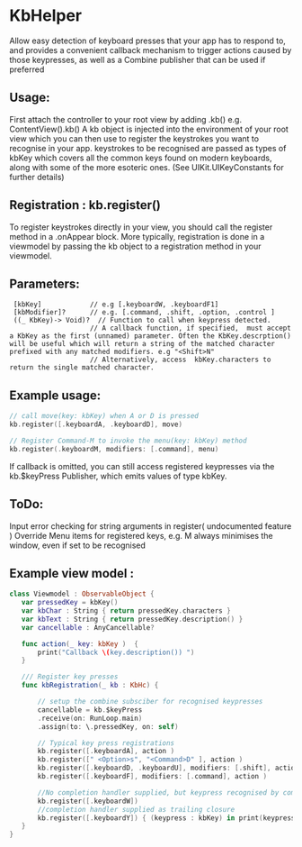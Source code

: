 # KbHelper

Allow easy detection of keyboard presses that your app has to respond to, and provides a convenient
callback mechanism to  trigger actions caused by those keypresses, as well as a Combine publisher that 
can be used if preferred

## Usage:
 First attach the controller to your root view by adding .kb()
 e.g.  ContentView().kb()
 A kb object is injected into the environment of your root view which you can then use to register the keystrokes you want to recognise in your app.
 keystrokes to be recognised are passed as types of kbKey which covers all the common keys found on modern keyboards, along with some of the more esoteric ones.  (See UIKit.UIKeyConstants for further details)

##  Registration : kb.register()
 To register keystrokes directly in your view, you should call the register method in a .onAppear block. More typically, registration is done in a viewmodel by passing the kb object to a registration method in your viewmodel.
 ## Parameters:
     [kbKey]            // e.g [.keyboardW, .keyboardF1]
     [kbModifier]?      // e.g. [.command, .shift, .option, .control ]
     ((_ KbKey)-> Void)?  // Function to call when keypress detected.
                        // A callback function, if specified,  must accept a KbKey as the first (unnamed) parameter. Often the KbKey.descrption() will be useful which will return a string of the matched character prefixed with any matched modifiers. e.g "<Shift>N"
                        // Alternatively, access  kbKey.characters to return the single matched character.
     
 ## Example usage:
 ```swift
 // call move(key: kbKey) when A or D is pressed
 kb.register([.keyboardA, .keyboardD], move)   
 
 // Register Command-M to invoke the menu(key: kbKey) method
 kb.register(.keyboardM, modifiers: [.command], menu)  
```

 If callback is omitted, you can still access registered keypresses via the kb.$keyPress Publisher, which emits values of type kbKey.


 ## ToDo:
 Input error checking for string arguments in register( undocumented feature )
 Override Menu items for registered keys, e.g. <Commnd>M always minimises the window, even if set to be recognised

 ## Example view model :
 ```swift
 class Viewmodel : ObservableObject {
    var pressedKey = kbKey()
    var kbChar : String { return pressedKey.characters }
    var kbText : String { return pressedKey.description() }
    var cancellable : AnyCancellable?

    func action(_ key: kbKey )  {
        print("Callback \(key.description()) ")
    }

    /// Register key presses
    func kbRegistration(_ kb : KbHc) {

        // setup the combine subsciber for recognised keypresses
        cancellable = kb.$keyPress
        .receive(on: RunLoop.main)
        .assign(to: \.pressedKey, on: self)

        // Typical key press registrations
        kb.register([.keyboardA], action )
        kb.register([" <Option>s", "<Command>D" ], action )
        kb.register([.keyboardD, .keyboardU], modifiers: [.shift], action )
        kb.register([.keyboardF], modifiers: [.command], action )

        //No completion handler supplied, but keypress recognised by combine publisher $keyPress
        kb.register([.keyboardW])
        //completion handler supplied as trailing closure
        kb.register([.keyboardY]) { (keypress : kbKey) in print(keypress.description()) }
    }
 }
 ```
